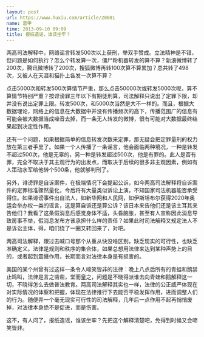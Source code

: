 ```yaml
---
layout: post
url: https://www.huxiu.com/article/20081
name: 葛甲
time: 2013-09-10 09:09
title: 报纸造谣，谁该坐牢？
---
```

两高司法解释中，网络谣言转发500次以上获刑，举双手赞成。立法精神是不错，但问题是如何执行？怎么个转发算一次，僵尸粉机器转发的算不算？新浪微博转了200次，腾讯微博转了200次，搜狐微博再转100次算不算累加？总共转了498次，又被人在天涯和猫扑上各发一次算不算？

点击5000次和转发500次算情节严重，那么点击50000次或转发5000次呢，算不算情节特别严重？按诽谤罪三年以下有期徒刑算，司法解释只说出了定罪下限，却并没有说出定罪上限。转发500次，和5000次当然是大不一样的。而且，根据大数据理论，网络上的信息在大数据中并没有传播频次的高下，传播范围广的信息有可能会被大数据当成噪音去掉，而一条无人转发的微博，很有可能对大数据最终结果起到决定性作用。

还有一个问题，如果根据简单的信息转发次数来定罪，那无疑会把定罪量刑的权力放在第三者手里了。如果一个人传播了一条谣言，他会面临两种境况，一种是转发不超过500次，他是无辜的，另一种是转发超过500次，他是有罪的。此人是否有罪，完全不取决于其主观行为的出发点，而取决于后续的很多非主观因素，例如有人策动水军给他转个500条，他就够判刑了。

另外，诽谤罪是自诉案件，在极端情况下会提起公诉，如今两高司法解释将自诉案件的定罪标准骤然量化，今后将有大量类似诉讼上演，不知国家司法机器能否承受得住。如果诽谤事件出自法人，如新华网和人民网，如伊斯坦布尔获得2020年奥运会举办权一类的谣言，这是算自诉还是算公诉？该日本来告他们还是该土耳其来告他们？我看了这条假消息后感觉身体不适，头昏脑胀，甚至有人宣称因此消息导致房事不举，假消息发布方该承担什么样的责任？如果此时司法解释又规定法人不是诉讼主体，得，咱们绕了一圈又转回来了，对吧。

两高司法解释，跟过去喊口号那个从重从快没啥区别，缺乏现实的可行性，也缺乏准确定义。法律是规则和秩序的集合体，如果总想用法律来达到某种声势上的目的，或者起到震慑作用，长期而言对法律本身是有损害的。

美国的某个州曾有过这样一条令人啼笑皆非的法律：晚上八点后所有的青蛙和鹅禁止鸣叫，法律是言之凿凿，堂而皇之，问题是不晓得派谁去向青蛙和鹅解释这一切，不晓得怎么去做普法教育。两高司法解释其实也一样，法律的公正威严体现在对实际情况的体察和把握，体现在法律推行下去能否平稳发挥作用，进而调整人们的行为。随便弄一个毫无现实可行性的司法解释，几年后一点作用不起再悄悄废掉，对法律本身绝不是促进，而是伤害。

这不，有人问了，报纸造谣，谁该坐牢？先把这个解释清楚吧，免得到时候又会啼笑皆非。


